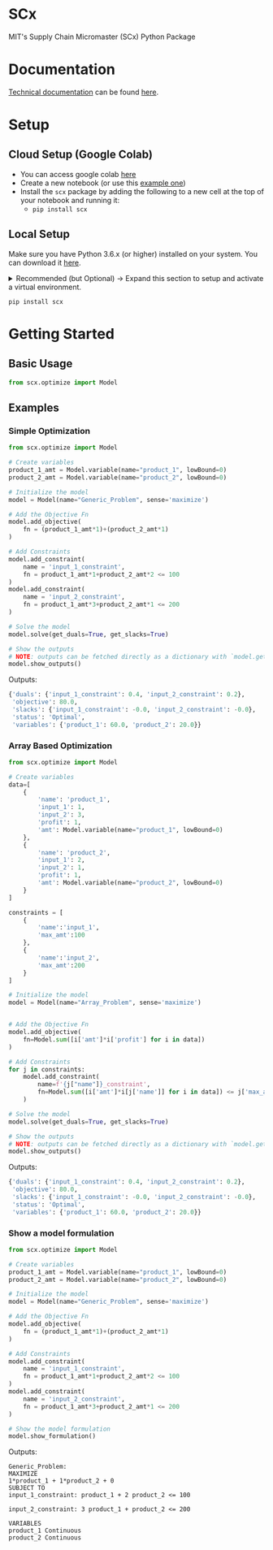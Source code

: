 SCx
==========
MIT's Supply Chain Micromaster (SCx) Python Package

# Documentation
[Technical documentation](https://connor-makowski.github.io/scx/index.html) can be found [here](https://connor-makowski.github.io/scx/index.html).

# Setup

## Cloud Setup (Google Colab)
- You can access google colab [here](https://colab.research.google.com/)
- Create a new notebook (or use this [example one](https://colab.research.google.com/github/connor-makowski/python_for_scx/blob/main/notebooks/optimization/Q1.ipynb))
- Install the `scx` package by adding the following to a new cell at the top of your notebook and running it:
  - `pip install scx`


## Local Setup
Make sure you have Python 3.6.x (or higher) installed on your system. You can download it [here](https://www.python.org/downloads/).
<details>
<summary>
Recommended (but Optional) -> Expand this section to setup and activate a virtual environment.
</summary>

  - Install (or upgrade) virtualenv:
  ```
  python3 -m pip install --upgrade virtualenv
  ```
  - Create your virtualenv named `venv`:
  ```
  python3 -m virtualenv venv
  ```
  - Activate your virtual environment
    - On Unix (Mac or Linux):
    ```
    source venv/bin/activate
    ```
    - On Windows:
    ```
    venv\scripts\activate
    ```
</details>

```
pip install scx
```

# Getting Started

## Basic Usage
```py
from scx.optimize import Model
```

## Examples

### Simple Optimization
```py
from scx.optimize import Model

# Create variables
product_1_amt = Model.variable(name="product_1", lowBound=0)
product_2_amt = Model.variable(name="product_2", lowBound=0)

# Initialize the model
model = Model(name="Generic_Problem", sense='maximize')

# Add the Objective Fn
model.add_objective(
    fn = (product_1_amt*1)+(product_2_amt*1)
)

# Add Constraints
model.add_constraint(
    name = 'input_1_constraint',
    fn = product_1_amt*1+product_2_amt*2 <= 100
)
model.add_constraint(
    name = 'input_2_constraint',
    fn = product_1_amt*3+product_2_amt*1 <= 200
)

# Solve the model
model.solve(get_duals=True, get_slacks=True)

# Show the outputs
# NOTE: outputs can be fetched directly as a dictionary with `model.get_outputs()`
model.show_outputs()
```
Outputs:
```py
{'duals': {'input_1_constraint': 0.4, 'input_2_constraint': 0.2},
 'objective': 80.0,
 'slacks': {'input_1_constraint': -0.0, 'input_2_constraint': -0.0},
 'status': 'Optimal',
 'variables': {'product_1': 60.0, 'product_2': 20.0}}

```

### Array Based Optimization
```py
from scx.optimize import Model

# Create variables
data=[
    {
        'name': 'product_1',
        'input_1': 1,
        'input_2': 3,
        'profit': 1,
        'amt': Model.variable(name="product_1", lowBound=0)
    },
    {
        'name': 'product_2',
        'input_1': 2,
        'input_2': 1,
        'profit': 1,
        'amt': Model.variable(name="product_2", lowBound=0)
    }
]

constraints = [
    {
        'name':'input_1',
        'max_amt':100
    },
    {
        'name':'input_2',
        'max_amt':200
    }
]

# Initialize the model
model = Model(name="Array_Problem", sense='maximize')


# Add the Objective Fn
model.add_objective(
    fn=Model.sum([i['amt']*i['profit'] for i in data])
)

# Add Constraints
for j in constraints:
    model.add_constraint(
        name=f'{j["name"]}_constraint',
        fn=Model.sum([i['amt']*i[j['name']] for i in data]) <= j['max_amt']
    )

# Solve the model
model.solve(get_duals=True, get_slacks=True)

# Show the outputs
# NOTE: outputs can be fetched directly as a dictionary with `model.get_outputs()`
model.show_outputs()
```
Outputs:
```py
{'duals': {'input_1_constraint': 0.4, 'input_2_constraint': 0.2},
 'objective': 80.0,
 'slacks': {'input_1_constraint': -0.0, 'input_2_constraint': -0.0},
 'status': 'Optimal',
 'variables': {'product_1': 60.0, 'product_2': 20.0}}
```

### Show a model formulation
```py
from scx.optimize import Model

# Create variables
product_1_amt = Model.variable(name="product_1", lowBound=0)
product_2_amt = Model.variable(name="product_2", lowBound=0)

# Initialize the model
model = Model(name="Generic_Problem", sense='maximize')

# Add the Objective Fn
model.add_objective(
    fn = (product_1_amt*1)+(product_2_amt*1)
)

# Add Constraints
model.add_constraint(
    name = 'input_1_constraint',
    fn = product_1_amt*1+product_2_amt*2 <= 100
)
model.add_constraint(
    name = 'input_2_constraint',
    fn = product_1_amt*3+product_2_amt*1 <= 200
)

# Show the model formulation
model.show_formulation()
```
Outputs:
```
Generic_Problem:
MAXIMIZE
1*product_1 + 1*product_2 + 0
SUBJECT TO
input_1_constraint: product_1 + 2 product_2 <= 100

input_2_constraint: 3 product_1 + product_2 <= 200

VARIABLES
product_1 Continuous
product_2 Continuous
```
